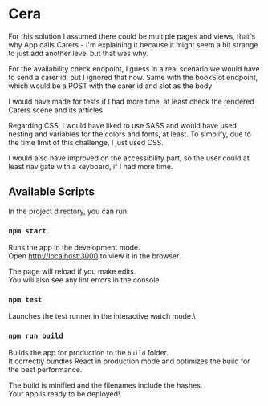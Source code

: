 # Cera

For this solution I assumed there could be multiple pages and views, that's why App calls Carers - I'm explaining it because it might seem a bit strange to just add another level but that was why.

For the availability check endpoint, I guess in a real scenario we would have to send a carer id, but I ignored that now. Same with the bookSlot endpoint, which would be a POST with the carer id and slot as the body

I would have made for tests if I had more time, at least check the rendered Carers scene and its articles

Regarding CSS, I would have liked to use SASS and would have used nesting and variables for the colors and fonts, at least. To simplify, due to the time limit of this challenge, I just used CSS.

I would also have improved on the accessibility part, so the user could at least navigate with a keyboard, if I had more time.

## Available Scripts

In the project directory, you can run:

### `npm start`

Runs the app in the development mode.\
Open [http://localhost:3000](http://localhost:3000) to view it in the browser.

The page will reload if you make edits.\
You will also see any lint errors in the console.

### `npm test`

Launches the test runner in the interactive watch mode.\

### `npm run build`

Builds the app for production to the `build` folder.\
It correctly bundles React in production mode and optimizes the build for the best performance.

The build is minified and the filenames include the hashes.\
Your app is ready to be deployed!